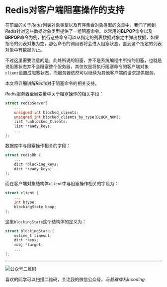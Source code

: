 # Redis对客户端阻塞操作的支持
在前面的关于*Redis*列表对象类型以及有序集合对象类型的文章中，我们了解到*Redis*针对这些数据对象类型提供了一组阻塞命令。以常用的**BLPOP**命令以及**BRPOP**命令为例，执行这些命令可以从指定的列表数据对象之中弹出数据，如果指令的列表对象为空，那么命令的调用者将会进入阻塞状态，直到这个指定的列表对象中有数据为止。

不过这里需要注意的是，此处所说的阻塞，并不是系统编程中所指的阻塞，也就是说阻塞状态并不会阻塞整个服务器，其仅仅是将执行阻塞命令的客户端对象`client`设置成阻塞状态，而服务器依然可以继续为其他客户端的请求提供服务。

本文将详细讲解*Redis*对于阻塞命令的相关支持。

*Redis*服务器全局变量中关于阻塞操作的相关字段：
```c
struct redisServer{
    ...
    unsigned int blocked_clients;
    unsigned int blocked_clients_by_type[BLOCK_NUM];
    list *unblocked_Clients;
    list *ready_keys;
    ...
};
```

数据库中与阻塞操作相关的字段：
```c
struct redisDb {
    ...
    dict *blocking_keys;
    dict *ready_keys;
};
```

而在客户端对象结构体`client`中与阻塞操作相关的字段为：
```c
struct client {
    ...
    int btype;
    blockingState bpop;
};
```

这里`blockingState`这个结构体的定义为：
```c
struct blockingState {
    mstime_t timeout;
    dict *keys;
    robj *target;
    ...
};
```

***
![公众号二维码](https://machiavelli-1301806039.cos.ap-beijing.myqcloud.com/qrcode_for_gh_836beef2355a_344.jpg)

喜欢的同学可以扫描二维码，关注我的微信公众号，*马基雅维利incoding*